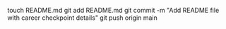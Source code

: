 touch README.md
git add README.md
git commit -m "Add README file with career checkpoint details"
git push origin main

